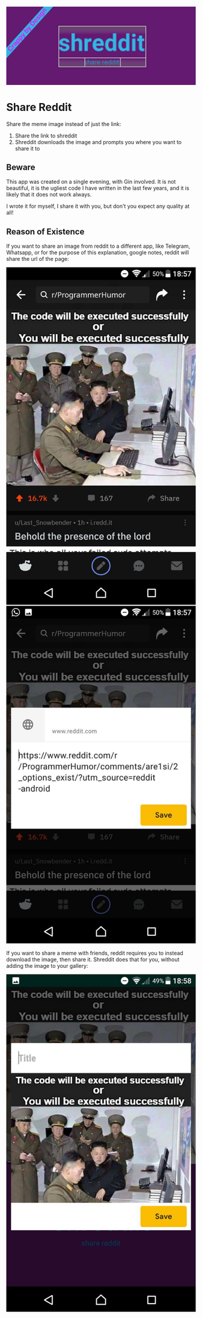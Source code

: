 ![shreddit - crappy by design](./docs/crappybydesign.png)

# Share Reddit

Share the meme image instead of just the link:

1. Share the link to shreddit
2. Shreddit downloads the image and prompts you where you want to share it to

## Beware

This app was created on a single evening, with Gin involved. It is not beautiful, it is the ugliest code I have written in the last few years, and it is likely that it does not work always. 

I wrote it for myself, I share it with you, but don't you expect any quality at all!

## Reason of Existence

If you want to share an image from reddit to a different app, like Telegram, Whatsapp, or for the purpose of this explanation, google notes, reddit will share the url of the page:

![plain reddit](./docs/reddit.jpg) ![reddit shared](./docs/reddit2.jpg)

If you want to share a meme with friends, reddit requires you to instead download the image, then share it. Shreddit does that for you, without adding the image to your gallery:

![shreddit shared](./docs/shreddit2.jpg)